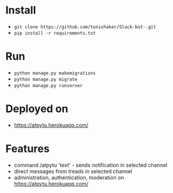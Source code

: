 # Install
* `git clone https://github.com/tonixhaker/Slack-bot-.git`
* `pip install -r requirements.txt`

# Run
* `python manage.py makemigrations`
* `python manage.py migrate`
* `python manage.py runserver`

# Deployed on
* https://atpytu.herokuapp.com/

# Features
* command /atpytu 'text' - sends notification in selected channel
* direct messages from treads in selected channel
* administration, authentication, moderation on https://atpytu.herokuapp.com/

